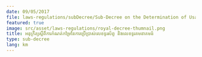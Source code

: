 ```yaml
---
date: 09/05/2017
file: laws-regulations/subDecree/Sub-Decree on the Determination of Usage Fees for the Telephone Numbering and Telecommunications Numbering.pdf
featured: true
image: src/asset/laws-regulations/royal-decree-thumnail.png
title: អនុក្រឹត្យស្តីពីការកំណត់កម្រៃនៃការប្រើប្រាស់លេខទូរស័ព្ទ និងលេខទូរគមនាគមន៍
type: sub-decree
lang: km
---
```

